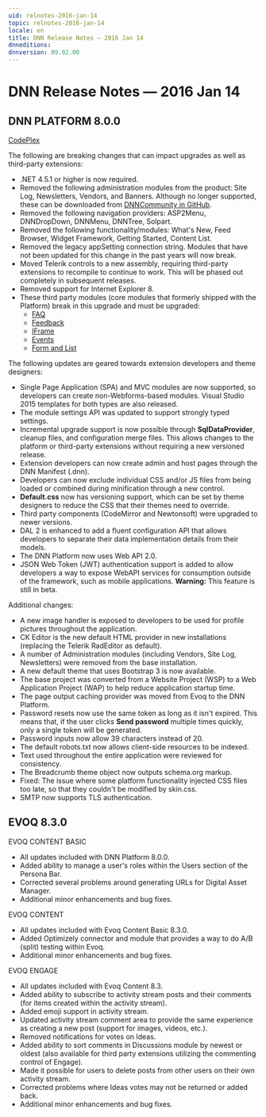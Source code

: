 ```yaml
---
uid: relnotes-2016-jan-14
topic: relnotes-2016-jan-14
locale: en
title: DNN Release Notes — 2016 Jan 14
dnneditions:
dnnversion: 09.02.00
---
```


# DNN Release Notes — 2016 Jan 14

## DNN PLATFORM 8.0.0

[CodePlex](https://dotnetnuke.codeplex.com/releases/view/619410)

The following are breaking changes that can impact upgrades as well as third-party extensions:

*   .NET 4.5.1 or higher is now required.
*   Removed the following administration modules from the product: Site Log, Newsletters, Vendors, and Banners. Although no longer supported, these can be downloaded from [DNNCommunity in GitHub](https://github.com/DNNCommunity).
*   Removed the following navigation providers: ASP2Menu, DNNDropDown, DNNMenu, DNNTree, Solpart.
*   Removed the following functionality/modules: What's New, Feed Browser, Widget Framework, Getting Started, Content List.
*   Removed the legacy appSetting connection string. Modules that have not been updated for this change in the past years will now break.
*   Moved Telerik controls to a new assembly, requiring third-party extensions to recompile to continue to work. This will be phased out completely in subsequent releases.
*   Removed support for Internet Explorer 8.
*   These third party modules (core modules that formerly shipped with the Platform) break in this upgrade and must be upgraded:
    *   [FAQ](https://github.com/DNNCommunity/DNN.Faq)
    *   [Feedback](https://github.com/DNNCommunity/DNN.Feedback)
    *   [IFrame](https://github.com/DNNCommunity/DNN.IFrame)
    *   [Events](https://github.com/DNNCommunity/DNN.Events)
    *   [Form and List](https://github.com/DNNCommunity/DNN.FormAndList)

The following updates are geared towards extension developers and theme designers:

*   Single Page Application (SPA) and MVC modules are now supported, so developers can create non-Webforms-based modules. Visual Studio 2015 templates for both types are also released.
*   The module settings API was updated to support strongly typed settings.
*   Incremental upgrade support is now possible through **SqlDataProvider**, cleanup files, and configuration merge files. This allows changes to the platform or third-party extensions without requiring a new versioned release.
*   Extension developers can now create admin and host pages through the DNN Manifest (.dnn).
*   Developers can now exclude individual CSS and/or JS files from being loaded or combined during minification through a new control.
*   **Default.css** now has versioning support, which can be set by theme designers to reduce the CSS that their themes need to override.
*   Third party components (CodeMirror and Newtonsoft) were upgraded to newer versions.
*   DAL 2 is enhanced to add a fluent configuration API that allows developers to separate their data implementation details from their models.
*   The DNN Platform now uses Web API 2.0.
*   JSON Web Token (JWT) authentication support is added to allow developers a way to expose WebAPI services for consumption outside of the framework, such as mobile applications. **Warning:** This feature is still in beta.

Additional changes:

*   A new image handler is exposed to developers to be used for profile pictures throughout the application.
*   CK Editor is the new default HTML provider in new installations (replacing the Telerik RadEditor as default).
*   A number of Administration modules (including Vendors, Site Log, Newsletters) were removed from the base installation.
*   A new default theme that uses Bootstrap 3 is now available.
*   The base project was converted from a Website Project (WSP) to a Web Application Project (WAP) to help reduce application startup time.
*   The page output caching provider was moved from Evoq to the DNN Platform.
*   Password resets now use the same token as long as it isn't expired. This means that, if the user clicks **Send password** multiple times quickly, only a single token will be generated.
*   Password inputs now allow 39 characters instead of 20.
*   The default robots.txt now allows client-side resources to be indexed.
*   Text used throughout the entire application were reviewed for consistency.
*   The Breadcrumb theme object now outputs schema.org markup.
*   Fixed: The issue where some platform functionality injected CSS files too late, so that they couldn't be modified by skin.css.
*   SMTP now supports TLS authentication.

## EVOQ 8.3.0

EVOQ CONTENT BASIC

*   All updates included with DNN Platform 8.0.0.
*   Added ability to manage a user's roles within the Users section of the Persona Bar.
*   Corrected several problems around generating URLs for Digital Asset Manager.
*   Additional minor enhancements and bug fixes.

EVOQ CONTENT

*   All updates included with Evoq Content Basic 8.3.0.
*   Added Optimizely connector and module that provides a way to do A/B (split) testing within Evoq.
*   Additional minor enhancements and bug fixes.

EVOQ ENGAGE

*   All updates included with Evoq Content 8.3.
*   Added ability to subscribe to activity stream posts and their comments (for items created within the activity stream).
*   Added emoji support in activity stream.
*   Updated activity stream comment area to provide the same experience as creating a new post (support for images, videos, etc.).
*   Removed notifications for votes on Ideas.
*   Added ability to sort comments in Discussions module by newest or oldest (also available for third party extensions utilizing the commenting control of Engage).
*   Made it possible for users to delete posts from other users on their own activity stream.
*   Corrected problems where Ideas votes may not be returned or added back.
*   Additional minor enhancements and bug fixes.
